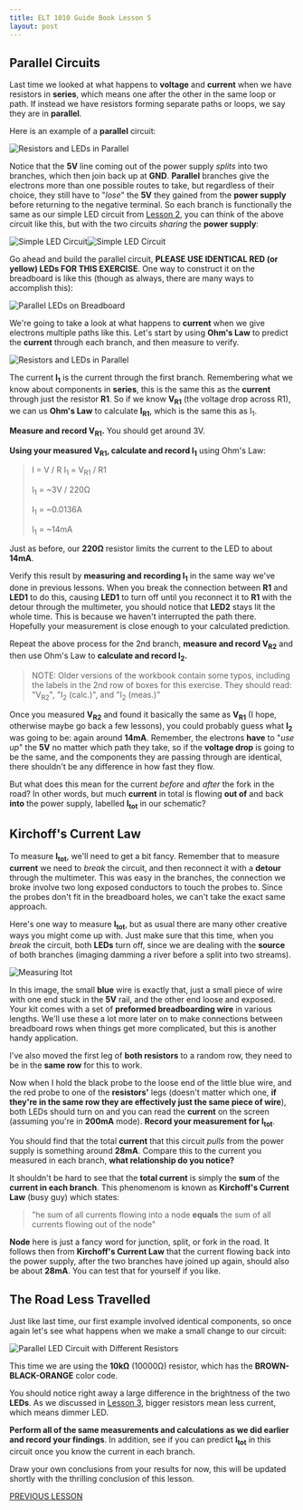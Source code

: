 ```yaml
---
title: ELT 1010 Guide Book Lesson 5
layout: post
---
```


## Parallel Circuits
Last time we looked at what happens to **voltage** and **current** when we have resistors in **series**, which means one after the other in the same loop or path. If instead we have resistors forming separate paths or loops, we say they are in **parallel**.

Here is an example of a **parallel** circuit:

![Resistors and LEDs in Parallel](../images/schematics/circuit4a-parallel.svg)

Notice that the **5V** line coming out of the power supply *splits* into two branches, which then join back up at **GND**. **Parallel** branches give the electrons more than one possible routes to take, but regardless of their choice, they still have to "*lose*" the **5V** they gained from the **power supply** before returning to the negative terminal. So each branch is functionally the same as our simple LED circuit from [Lesson 2](./ELT1010GuideBook2.md), you can think of the above circuit like this, but with the two circuits *sharing* the **power supply**:

![Simple LED Circuit](../images/schematics/circuit3-simpleled.svg)![Simple LED Circuit](../images/schematics/circuit3-simpleled.svg)

Go ahead and build the parallel circuit, **PLEASE USE IDENTICAL RED (or yellow) LEDs FOR THIS EXERCISE**. One way to construct it on the breadboard is like this (though as always, there are many ways to accomplish this):

![Parallel LEDs on Breadboard](../images/breadboards/parallelLEDs_bb.png)

We're going to take a look at what happens to **current** when we give electrons multiple paths like this. Let's start by using **Ohm's Law** to predict the **current** through each branch, and then measure to verify.

![Resistors and LEDs in Parallel](../images/schematics/circuit4b-parallelcurrent.svg)

The current **I<sub>1</sub>** is the current through the first branch. Remembering what we know about components in **series**, this is the same this as the **current** through just the resistor **R1**. So if we know **V<sub>R1</sub>** (the voltage drop across R1), we can us **Ohm's Law** to calculate **I<sub>R1</sub>**, which is the same this as I<sub>1</sub>.

**Measure and record V<sub>R1</sub>.** You should get around 3V.

**Using your measured V<sub>R1</sub>, calculate and record I<sub>1</sub>** using Ohm's Law:

> I = V / R
> I<sub>1</sub> = V<sub>R1</sub> / R1
> 
> I<sub>1</sub> = ~3V / 220Ω
> 
> I<sub>1</sub> = ~0.0136A
> 
> I<sub>1</sub> = ~14mA

 Just as before, our **220Ω** resistor limits the current to the LED to about **14mA**.

Verify this result by **measuring and recording I<sub>1</sub>** in the same way we've done in previous lessons. When you break the connection between **R1** and **LED1** to do this, causing **LED1** to turn off until you reconnect it to **R1** with the detour through the multimeter, you should notice that **LED2** stays lit the whole time. This is because we haven't interrupted the path there. Hopefully your measurement is close enough to your calculated prediction.

Repeat the above process for the 2nd branch, **measure and record V<sub>R2</sub>** and then use Ohm's Law to **calculate and record I<sub>2</sub>.**

>NOTE: Older versions of the workbook contain some typos, including the labels in the 2nd row of boxes for this exercise. They should read: "V<sub>R2</sub>", "I<sub>2</sub> (calc.)", and "I<sub>2</sub> (meas.)"

Once you measured **V<sub>R2</sub>** and found it basically the same as **V<sub>R1</sub>** (I hope, otherwise maybe go back a few lessons), you could probably guess what **I<sub>2</sub>** was going to be: again around **14mA**. Remember, the electrons **have** to "*use up*" the **5V** no matter which path they take, so if the **voltage drop** is going to be the same, and the components they are passing through are identical, there shouldn't be any difference in how fast they flow.

But what does this mean for the current *before* and *after* the fork in the road? In other words, but much **current** in total is flowing **out of** and back **into** the power supply, labelled **I<sub>tot</sub>** in our schematic?

## Kirchoff's Current Law
To measure **I<sub>tot</sub>**, we'll need to get a bit fancy. Remember that to measure **current** we need to *break* the circuit, and then reconnect it with a **detour** through the multimeter. This was easy in the branches, the connection we broke involve two long exposed conductors to touch the probes to. Since the probes don't fit in the breadboard holes, we can't take the exact same approach. 

Here's one way to measure **I<sub>tot</sub>**, but as usual there are many other creative ways you might come up with. Just make sure that this time, when you *break* the circuit, both **LEDs** turn off, since we are dealing with the **source** of both branches (imaging damming a river before a split into two streams).

![Measuring I<sub>tot</sub>](../images/breadboards/parallelLEDsItot_bb.png)

In this image, the small **blue** wire is exactly that, just a small piece of wire with one end stuck in the **5V** rail, and the other end loose and exposed. Your kit comes with a set of **preformed breadboarding wire** in various lengths. We'll use these a lot more later on to make connections between breadboard rows when things get more complicated, but this is another handy application.

I've also moved the first leg of **both resistors** to a random row, they need to be in the **same row** for this to work. 

Now when I hold the black probe to the loose end of the little blue wire, and the red probe to one of the **resistors'** legs (doesn't matter which one, **if they're in the same row they are effectively just the same piece of wire**), both LEDs should turn on and you can read the **current** on the screen (assuming you're in **200mA** mode). **Record your measurement for I<sub>tot</sub>**.

You should find that the total **current** that this circuit *pulls* from the power supply is something around **28mA**. Compare this to the current you measured in each branch, **what relationship do you notice?**

It shouldn't be hard to see that the **total current** is simply the **sum** of the **current in each branch**. This phenomenom is known as **Kirchoff's Current Law** (busy guy) which states: 

> "he sum of all currents flowing into a node **equals** the sum of all currents flowing out of the node"

**Node** here is just a fancy word for junction, split, or fork in the road. It follows then from **Kirchoff's Current Law** that the current flowing back into the power supply, after the two branches have joined up again, should also be about **28mA**. You can test that for yourself if you like.

## The Road Less Travelled

Just like last time, our first example involved identical components, so once again let's see what happens when we make a small change to our circuit:

![Parallel LED Circuit with Different Resistors](../images/schematics/circuit4c-paralleldifferent.svg)

This time we are using the **10kΩ** (10000Ω) resistor, which has the **BROWN-BLACK-ORANGE** color code.

You should notice right away a large difference in the brightness of the two **LEDs**. As we discussed in [Lesson 3](./ELT1010GuideBook3.md), bigger resistors mean less current, which means dimmer LED.

**Perform all of the same measurements and calculations as we did earlier and record your findings**. In addition, see if you can predict **I<sub>tot</sub>** in this circuit once you know the current in each branch.

Draw your own conclusions from your results for now, this will be updated shortly with the thrilling conclusion of this lesson.

[PREVIOUS LESSON](./ELT1010GuideBook4.md)